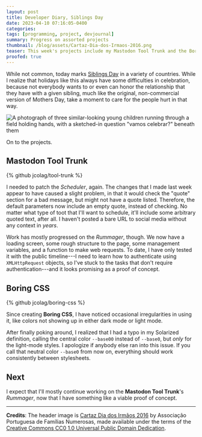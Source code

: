 ```yaml
---
layout: post
title: Developer Diary, Siblings Day
date: 2023-04-10 07:16:05-0400
categories:
tags: [programming, project, devjournal]
summary: Progress on assorted projects
thumbnail: /blog/assets/Cartaz-Dia-dos-Irmaos-2016.png
teaser: This week's projects include my Mastodon Tool Trunk and the Boring CSS non-framework.
proofed: true
---
```


While not common, today marks [Siblings Day](https://en.wikipedia.org/wiki/Siblings_Day) in a variety of countries.  While I realize that holidays like this always have some difficulties in celebration, because not everybody wants to or even can honor the relationship that they have with a given sibling, much like the original, non-commercial version of Mothers Day, take a moment to care for the people hurt in that way.

![A photograph of three similar-looking young children running through a field holding hands, with a sketched-in question "vamos celebrar?" beneath them](/blog/assets/Cartaz-Dia-dos-Irmaos-2016.png "This technically celebrates the wrong Siblings Day, but I call that close enough...")

On to the projects.

## Mastodon Tool Trunk

{% github jcolag/tool-trunk %}

I needed to patch the *Scheduler*, again.  The changes that I made last week appear to have caused a slight problem, in that it would check the "quote" section for a bad message, but might not have a quote listed.  Therefore, the default parameters now include an empty quote, instead of checking.  No matter what type of toot that I'll want to schedule, it'll include some arbitrary quoted text, after all.  I haven't posted a bare URL to social media without any context in *years*.

Work has mostly progressed on the *Rummager*, though.  We now have a loading screen, some rough structure to the page, some management variables, and a function to make web requests.  To date, I have only tested it with the public timeline---I need to learn how to authenticate using `XMLHttpRequest` objects, so I've stuck to the tasks that don't require authentication---and it looks promising as a proof of concept.

## Boring CSS

{% github jcolag/boring-css %}

Since creating **Boring CSS**, I have noticed occasional irregularities in using it, like colors not showing up in either dark mode or light mode.

After finally poking around, I realized that I had a typo in my Solarized definition, calling the central color `--base00` instead of `--base0`, but *only* for the light-mode styles.  I apologize if anybody else ran into this issue.  If you call that neutral color `--base0` from now on, everything should work consistently between stylesheets.

## Next

I expect that I'll mostly continue working on the **Mastodon Tool Trunk**'s *Rummager*, now that I have something like a viable proof of concept.

* * *

**Credits**:  The header image is [Cartaz Dia dos Irmãos 2016](https://commons.wikimedia.org/wiki/File:Cartaz_Dia_dos_Irm%C3%A3os_2016.jpg) by Associação Portuguesa de Famílias Numerosas, made available under the terms of the [Creative Commons CC0 1.0 Universal Public Domain Dedication](https://creativecommons.org/publicdomain/zero/1.0/deed.en).
